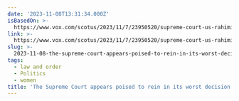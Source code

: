 ```yaml
---
date: '2023-11-08T13:31:34.000Z'
isBasedOn: >-
  https://www.vox.com/scotus/2023/11/7/23950520/supreme-court-us-rahimi-oral-argument-second-amendment-roberts-gorsuch-barrett-jackson
link: >-
  https://www.vox.com/scotus/2023/11/7/23950520/supreme-court-us-rahimi-oral-argument-second-amendment-roberts-gorsuch-barrett-jackson
slug: >-
  2023-11-08-the-supreme-court-appears-poised-to-rein-in-its-worst-decision-on-guns-in
tags:
  - law and order
  - Politics
  - women
title: 'The Supreme Court appears poised to rein in its worst decision on guns, in '
---
```



